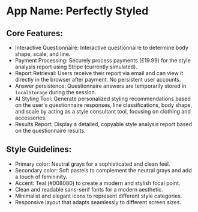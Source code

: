 # **App Name**: Perfectly Styled

## Core Features:

- Interactive Questionnaire: Interactive questionnaire to determine body shape, scale, and line.
- Payment Processing: Securely process payments (£19.99) for the style analysis report using Stripe (currently simulated).
- Report Retrieval: Users receive their report via email and can view it directly in the browser after payment. No persistent user accounts.
- Answer persistence: Questionnaire answers are temporarily stored in `localStorage` during the session.
- AI Styling Tool: Generate personalized styling recommendations based on the user's questionnaire responses, line classifications, body shape, and scale by acting as a style consultant tool, focusing on clothing and accessories.
- Results Report: Display a detailed, copyable style analysis report based on the questionnaire results.

## Style Guidelines:

- Primary color: Neutral grays for a sophisticated and clean feel.
- Secondary color: Soft pastels to complement the neutral grays and add a touch of femininity.
- Accent: Teal (#008080) to create a modern and stylish focal point.
- Clean and readable sans-serif fonts for a modern aesthetic.
- Minimalist and elegant icons to represent different style categories.
- Responsive layout that adapts seamlessly to different screen sizes.
